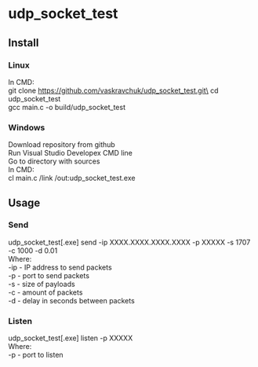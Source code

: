# udp_socket_test

## Install
### Linux
In CMD:\
git clone https://github.com/vaskravchuk/udp_socket_test.git\
cd udp_socket_test\
gcc main.c -o build/udp_socket_test
### Windows
Download repository from github\
Run Visual Studio Developex CMD line\
Go to directory with sources\
In CMD:\
cl main.c /link /out:udp_socket_test.exe

## Usage
### Send
udp_socket_test[.exe] send -ip XXXX.XXXX.XXXX.XXXX -p XXXXX -s 1707 -c 1000 -d 0.01\
Where:\
-ip - IP address to send packets\
-p - port to send packets\
-s - size of payloads\
-c - amount of packets\
-d - delay in seconds between packets
### Listen
udp_socket_test[.exe] listen -p XXXXX\
Where:\
-p - port to listen
